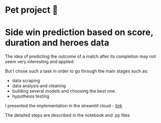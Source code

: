 # Pet project :space_invader:

# Side win prediction based on score, duration and heroes data

The idea of predicting the outcome of a match after its completion may not seem very interesting and applied.

But I chose such a task in order to go through the main stages such as: 
* data scraping
* data analysis and cleaning 
* building several models and choosing the best one.
* hypothesis testing


I presented the implementation in the streamlit cloud - [link](https://yanov2708-pet-1-app-kcwzyj.streamlit.app/)

The detailed steps are described in the notebook and .py files

